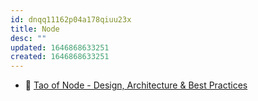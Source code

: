 ```yaml
---
id: dnqq11162p04a178qiuu23x
title: Node
desc: ""
updated: 1646868633251
created: 1646868633251
---
```


- 🌠 [Tao of Node - Design, Architecture & Best Practices](https://alexkondov.com/tao-of-node/)
